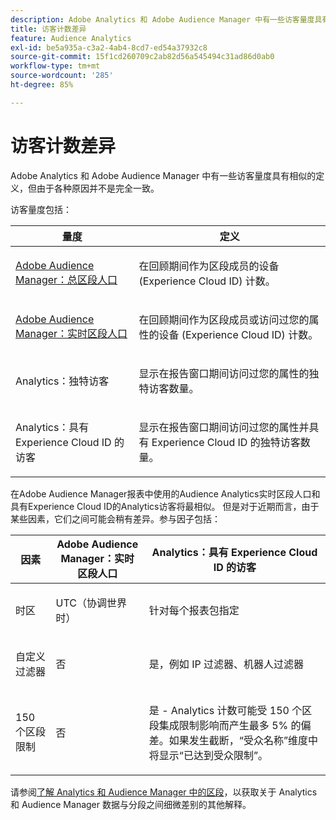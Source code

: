 ```yaml
---
description: Adobe Analytics 和 Adobe Audience Manager 中有一些访客量度具有相似的定义，但由于各种原因并不是完全一致。
title: 访客计数差异
feature: Audience Analytics
exl-id: be5a935a-c3a2-4ab4-8cd7-ed54a37932c8
source-git-commit: 15f1cd260709c2ab82d56a545494c31ad86d0ab0
workflow-type: tm+mt
source-wordcount: '285'
ht-degree: 85%

---
```


# 访客计数差异

Adobe Analytics 和 Adobe Audience Manager 中有一些访客量度具有相似的定义，但由于各种原因并不是完全一致。

访客量度包括：

<table id="table_F9FE107A89934C3B854C55D7D76AC6E8"> 
 <thead> 
  <tr> 
   <th colname="col2" class="entry"> 量度 </th> 
   <th colname="col3" class="entry"> 定义 </th> 
  </tr>
 </thead>
 <tbody> 
  <tr> 
   <td colname="col2"> <p><a href="https://experienceleague.adobe.com/docs/audience-manager/user-guide/features/segments/segment-builder-data.html?lang=zh-Hans"  > Adobe Audience Manager：总区段人口</a> </p> </td> 
   <td colname="col3"> <p>在回顾期间作为区段成员的设备 (Experience Cloud ID) 计数。 </p> </td> 
  </tr> 
  <tr> 
   <td colname="col2"> <p><a href="https://experienceleague.adobe.com/docs/audience-manager/user-guide/features/segments/segment-builder-data.html?lang=zh-Hans"  > Adobe Audience Manager：实时区段人口</a> </p> </td> 
   <td colname="col3"> <p>在回顾期间作为区段成员或访问过您的属性的设备 (Experience Cloud ID) 计数。 </p> </td> 
  </tr> 
  <tr> 
   <td colname="col2"> <p>Analytics：独特访客 </p> </td> 
   <td colname="col3"> <p>显示在报告窗口期间访问过您的属性的独特访客数量。 </p> </td> 
  </tr> 
  <tr> 
   <td colname="col2"> <p>Analytics：具有 Experience Cloud ID 的访客 </p> </td> 
   <td colname="col3"> <p>显示在报告窗口期间访问过您的属性并具有 Experience Cloud ID 的独特访客数量。 </p> </td> 
  </tr> 
 </tbody> 
</table>

在Adobe Audience Manager报表中使用的Audience Analytics实时区段人口和具有Experience Cloud ID的Analytics访客将最相似。 但是对于近期而言，由于某些因素，它们之间可能会稍有差异。参与因子包括：

<table id="table_A391B37CC077456F8BB83BAA3C640EF6"> 
 <thead> 
  <tr> 
   <th colname="col1" class="entry"> 因素 </th> 
   <th colname="col2" class="entry"> Adobe Audience Manager：实时区段人口 </th> 
   <th colname="col3" class="entry"> Analytics：具有 Experience Cloud ID 的访客 </th> 
  </tr>
 </thead>
 <tbody> 
  <tr> 
   <td colname="col1"> <p>时区 </p> </td> 
   <td colname="col2"> <p>UTC（协调世界时） </p> </td> 
   <td colname="col3"> <p>针对每个报表包指定 </p> </td> 
  </tr> 
  <tr> 
   <td colname="col1"> <p>自定义过滤器 </p> </td> 
   <td colname="col2"> <p>否 </p> </td> 
   <td colname="col3"> <p>是，例如 IP 过滤器、机器人过滤器 </p> </td> 
  </tr> 
  <tr> 
   <td colname="col1"> <p>150 个区段限制 </p> </td> 
   <td colname="col2"> <p>否 </p> </td> 
   <td colname="col3"> <p>是 - Analytics 计数可能受 150 个区段集成限制影响而产生最多 5% 的偏差。如果发生截断，“受众名称”维度中将显示“已达到受众限制”。 </p> </td> 
  </tr> 
 </tbody> 
</table>

请参阅[了解 Analytics 和 Audience Manager 中的区段](/help/integrate/c-audience-analytics/aam-analytics-segments.md)，以获取关于 Analytics 和 Audience Manager 数据与分段之间细微差别的其他解释。
